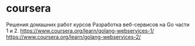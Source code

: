 # coursera
Решения домашних работ курсов Разработка веб-сервисов на Go части 1 и 2.
https://www.coursera.org/learn/golang-webservices-1/
https://www.coursera.org/learn/golang-webservices-2/
